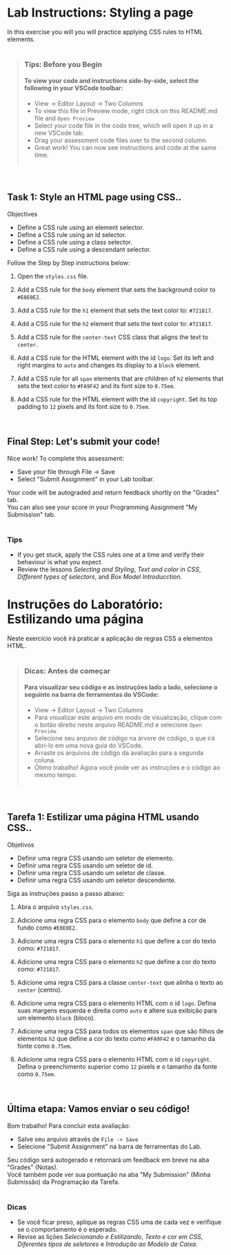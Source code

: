 # Lab Instructions: Styling a page

In this exercise you will you will practice applying CSS rules to HTML elements.<br><br>

> ### **Tips: Before you Begin**
> #### **To view your code and instructions side-by-side**, select the following in your VSCode toolbar:
> - View -> Editor Layout -> Two Columns
> - To view this file in Preview mode, right click on this README.md file and `Open Preview`
> - Select your code file in the code tree, which will open it up in a new VSCode tab.
> - Drag your assessment code files over to the second column. 
> - Great work! You can now see instructions and code at the same time. 
 <br><br> 
 
<br>

## Task 1: Style an HTML page using CSS..

Objectives
- Define a CSS rule using an element selector.
- Define a CSS rule using an id selector.
- Define a CSS rule using a class selector.
- Define a CSS rule using a descendant selector.

Follow the Step by Step instructions below:

1. Open the `styles.css` file.

2. Add a CSS rule for the `body` element that sets the background color to `#E0E0E2`.

3. Add a CSS rule for the `h1` element that sets the text color to: `#721817`.

4. Add a CSS rule for the `h2` element that sets the text color to: `#721817`.  

5. Add a CSS rule for the `center-text` CSS class that aligns the text to `center`.

6. Add a CSS rule for the HTML element with the id `logo`. Set its left and right margins to `auto` and changes its display to a `block` element.  

7. Add a CSS rule for all `span` elements that are children of `h2` elements that sets the text color to `#FA9F42` and its font size to `0.75em`.

8. Add a CSS rule for the HTML element with the id `copyright`. Set its top padding to `12` pixels and its font size to `0.75em`. 


<br>



## Final Step: Let's submit your code!
Nice work! To complete this assessment:
- Save your file through File -> Save 
- Select "Submit Assignment" in your Lab toolbar. 

Your code will be autograded and return feedback shortly on the "Grades" tab.  
You can also see your score in your Programming Assignment "My Submission" tab.
<br> <br> 

### Tips

* If you get stuck, apply the CSS rules one at a time and verify their behaviour is what you expect.
* Review the lessons *Selecting and Styling*, *Text and color in CSS*, *Different types of selectors*, and *Box Model Introducction*.

# Instruções do Laboratório: Estilizando uma página

Neste exercício você irá praticar a aplicação de regras CSS a elementos HTML.<br><br>

> ### **Dicas: Antes de começar**
> #### **Para visualizar seu código e as instruções lado a lado**, selecione o seguinte na barra de ferramentas do VSCode:
> - View -> Editor Layout -> Two Columns
> - Para visualizar este arquivo em modo de visualização, clique com o botão direito neste arquivo README.md e selecione `Open Preview`
> - Selecione seu arquivo de código na árvore de código, o que irá abri-lo em uma nova guia do VSCode.
> - Arraste os arquivos de código da avaliação para a segunda coluna. 
> - Ótimo trabalho! Agora você pode ver as instruções e o código ao mesmo tempo. 
 <br><br> 
 
<br>

## Tarefa 1: Estilizar uma página HTML usando CSS..

Objetivos
- Definir uma regra CSS usando um seletor de elemento.
- Definir uma regra CSS usando um seletor de id.
- Definir uma regra CSS usando um seletor de classe.
- Definir uma regra CSS usando um seletor descendente.

Siga as instruções passo a passo abaixo:

1. Abra o arquivo `styles.css`.

2. Adicione uma regra CSS para o elemento `body` que define a cor de fundo como `#E0E0E2`.

3. Adicione uma regra CSS para o elemento `h1` que define a cor do texto como: `#721817`.

4. Adicione uma regra CSS para o elemento `h2` que define a cor do texto como: `#721817`.  

5. Adicione uma regra CSS para a classe `center-text` que alinha o texto ao `center` (centro).

6. Adicione uma regra CSS para o elemento HTML com o id `logo`. Defina suas margens esquerda e direita como `auto` e altere sua exibição para um elemento `block` (bloco).  

7. Adicione uma regra CSS para todos os elementos `span` que são filhos de elementos `h2` que define a cor do texto como `#FA9F42` e o tamanho da fonte como `0.75em`.

8. Adicione uma regra CSS para o elemento HTML com o id `copyright`. Defina o preenchimento superior como `12` pixels e o tamanho da fonte como `0.75em`. 


<br>

## Última etapa: Vamos enviar o seu código!
Bom trabalho! Para concluir esta avaliação:
- Salve seu arquivo através de `File -> Save` 
- Selecione "Submit Assignment" na barra de ferramentas do Lab. 

Seu código será autogerado e retornará um feedback em breve na aba "Grades" (Notas).  
Você também pode ver sua pontuação na aba "My Submission" (Minha Submissão) da Programação da Tarefa. 
<br> <br> 

### Dicas

* Se você ficar preso, aplique as regras CSS uma de cada vez e verifique se o comportamento é o esperado.
* Revise as lições *Selecionando e Estilizando*, *Texto e cor em CSS*, *Diferentes tipos de seletores* e *Introdução ao Modelo de Caixa*.
